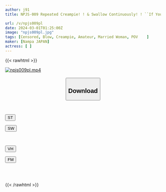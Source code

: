 ```yaml
---
author: j91
title: NPJS-009 Repeated Creampie! ! & Swallow Continuously! ! ``If You Take Off Your Clothes, I'll Join You.'' I Took A Multi-soldier Woman To A Hotel And Fucked Her Raw. Recruiting Woman, Mizuki.

url: /v/npjs009pl
date: 2024-03-01T01:25:00Z
image: "npjs009pl.jpg"
tags: [Censored, Blow, Creampie, Amateur, Married Woman, POV	]
maker: [Nampa JAPAN]
actress: [ ]
---
```



{{< rawhtml >}}

<div class="video" data-videoid="yAVBLBRYKlu1brm">
    <a href="javascript:;">
        <img src="/v/npjs009pl/npjs009pl.jpg" width="WIDTH" height="HEIGHT" alt="npjs009pl.mp4" loading="lazy">
    </a>
</div>

<script type="text/javascript" src="https://j91.asia/asset/on-demand-st.js"></script>

<br>
  <link rel="stylesheet" href="https://j91.asia/asset/bs5.css">
  
  <center>
  <button class="btn btn-primary" type="button" data-bs-toggle="collapse" data-bs-target=".multi-collapse" aria-expanded="false" aria-controls="multiCollapseExample1 multiCollapseExample2"><h2>Download</h2></button></center>
</p>
<div class="row">
  <div class="col">
    <div class="collapse multi-collapse" id="multiCollapseExample1">
      <div class="card card-body">
	      	      <br>
<div class="buttons">  
<p><a href="https://streamtape.to/v/yAVBLBRYKlu1brm" target="_blank"><button class="btn-hover color-3"><i class="fa fa-download"></i> ST</button></a></p>
<p><a href="https://cdnwish.com/xhcdpg4fohw4" target="_blank"><button class="btn-hover color-2"><i class="fa fa-download"></i> SW</button></a></p></div>
    </div>
  </div>
</div>
  <div class="col">
    <div class="collapse multi-collapse" id="multiCollapseExample2">
      <div class="card card-body">
	      <br>
<div class="buttons">
<p><a href="https://vidhidepro.com/f/9p62csp1n2t8"><button class="btn-hover color-9"><i class="fa fa-download"></i> VH</button></a></p>
<p><a href="https://filemoon.sx/d/4r9ip6u3bgf2"><button class="btn-hover color-8"><i class="fa fa-download"></i> FM</button></a></p></div>
<br><br>
      </div>
    </div>
  </div>
</div>

{{< /rawhtml >}}